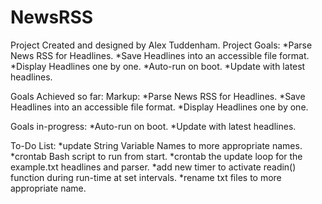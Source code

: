 # NewsRSS
Project Created and designed by Alex Tuddenham.
Project Goals:
*Parse News RSS for Headlines.
*Save Headlines into an accessible file format.
*Display Headlines one by one.
*Auto-run on boot.
*Update with latest headlines.


Goals Achieved so far:
Markup: *Parse News RSS for Headlines.
        *Save Headlines into an accessible file format.
        *Display Headlines one by one.

Goals in-progress:
*Auto-run on boot.
*Update with latest headlines.

To-Do List:
*update String Variable Names to more appropriate names.
*crontab Bash script to run from start.
*crontab the update loop for the example.txt headlines and parser.
*add new timer to activate readin() function during run-time at set intervals.
*rename txt files to more appropriate name.
